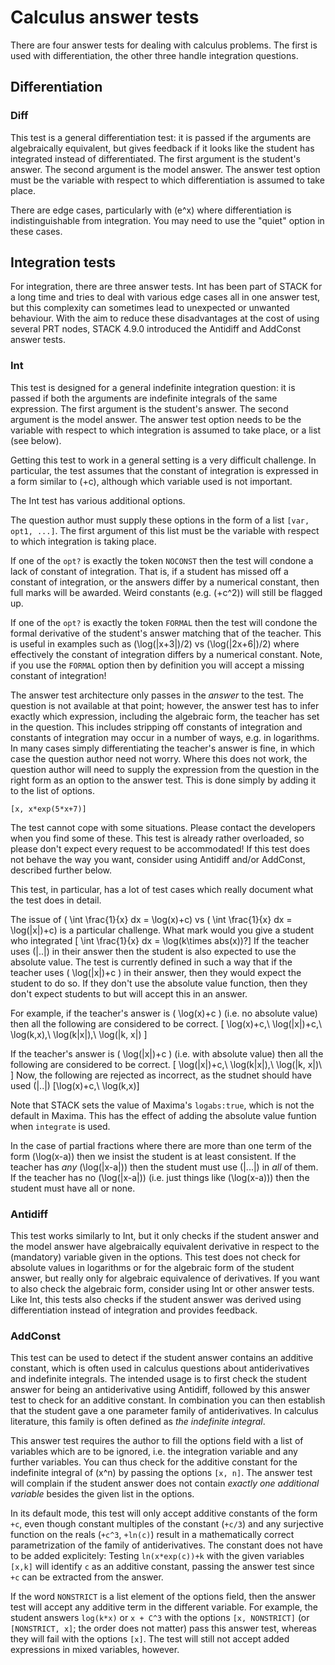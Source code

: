 # Calculus answer tests

There are four answer tests for dealing with calculus problems. The first is used with differentiation, the other three handle integration questions.

## Differentiation ##

### Diff ###

This test is a general differentiation test: it is passed if the arguments are algebraically equivalent, but gives feedback if it looks like the student has integrated instead of differentiated. The first argument is the student's answer. The second argument is the model answer. The answer test option must be the variable with respect to which differentiation is assumed to take place.

There are edge cases, particularly with \(e^x\) where differentiation is indistinguishable from integration.  You may need to use the "quiet" option in these cases.

## Integration tests ##

For integration, there are three answer tests.
Int has been part of STACK for a long time and tries to deal with various edge cases all in one answer test, but this complexity can sometimes lead to unexpected or unwanted behaviour.
With the aim to reduce these disadvantages at the cost of using several PRT nodes, STACK 4.9.0 introduced the Antidiff and AddConst answer tests.

### Int ###

This test is designed for a general indefinite integration question: it is passed if both the arguments are indefinite integrals of the same expression. The first argument is the student's answer.
The second argument is the model answer. The answer test option needs to be the variable with respect to which integration is assumed to take place, or a list (see below).

Getting this test to work in a general setting is a very difficult challenge.
In particular, the test assumes that the constant of integration is expressed in a form similar to \(+c\), although which variable used is not important.

The Int test has various additional options.

The question author must supply these options in the form of a list `[var, opt1, ...]`.  The first argument of this list must be the variable with respect to which integration is taking place.

If one of the `opt?` is exactly the token `NOCONST` then the test will condone a lack of constant of integration.  That is, if a student has missed off a constant of integration, or the answers differ by a numerical constant, then full marks will be awarded.  Weird constants (e.g. \(+c^2\)) will still be flagged up.

If one of the `opt?` is exactly the token `FORMAL` then the test will condone the formal derivative of the student's answer matching that of the teacher.  This is useful in examples such as \(\log(|x+3|)/2\) vs \(\log(|2x+6|)/2\) where effectively the constant of integration differs by a numerical constant.  Note, if you use the `FORMAL` option then by definition you will accept a missing constant of integration!

The answer test architecture only passes in the *answer* to the test.  The question is not available at that point; however, the answer test has to infer exactly which expression, including the algebraic form, the teacher has set in the question. This includes stripping off constants of integration and constants of integration may occur in a number of ways, e.g. in logarithms.
In many cases simply differentiating the teacher's answer is fine, in which case the question author need not worry.  Where this does not work, the question author will need to supply the expression from the question in the right form as an option to the answer test.  This is done simply by adding it to the list of options.

    [x, x*exp(5*x+7)]

The test cannot cope with some situations.  Please contact the developers when you find some of these.  This test is already rather overloaded, so please don't expect every request to be accommodated! If this test does not behave the way you want, consider using Antidiff and/or AddConst, described further below.

This test, in particular, has a lot of test cases which really document what the test does in detail.

The issue of \( \int \frac{1}{x} dx = \log(x)+c\) vs  \( \int \frac{1}{x} dx = \log(|x|)+c\) is a particular challenge. What mark would you give a student who integrated
\[ \int \frac{1}{x} dx = \log(k\times abs(x))?\]
If the teacher uses \(|..|\) in their answer then the student is also expected to use the absolute value.  The test is currently defined in such a way that if the teacher uses \( \log(|x|)+c \) in their answer, then they would expect the student to do so.  If they don't use the absolute value function, then they don't expect students to but will accept this in an  answer.

For example, if the teacher's answer is \( \log(x)+c \) (i.e. no absolute value) then all the following are considered to be correct.
\[ \log(x)+c,\ \log(|x|)+c,\ \log(k\,x),\ \log(k|x|),\ \log(|k, x|) \]

If the teacher's answer is \( \log(|x|)+c \) (i.e. with absolute value) then all the following are considered to be correct.
\[ \log(|x|)+c,\ \log(k|x|),\ \log(|k, x|)\ \]
Now, the following are rejected as incorrect, as the studnet should have used \(|..|\)
\[\log(x)+c,\ \log(k\,x)\]

Note that STACK sets the value of Maxima's `logabs:true`, which is not the default in Maxima.  This has the effect of adding the absolute value funtion when `integrate` is used.

In the case of partial  fractions where there are more than one term of the form \(\log(x-a)\) then
we insist the student is at least consistent.  If the teacher has *any*  \(\log(|x-a|)\) then the student must use \(|...|\) in *all* of them.  If the teacher has no \(\log(|x-a|)\) (i.e. just things like \(\log(x-a)\)) then the
student must have all or none. 

### Antidiff ###

This test works similarly to Int, but it only checks if the student answer and the model answer have algebraically equivalent derivative in respect to the (mandatory) variable given in the options.
This test does not check for absolute values in logarithms or for the algebraic form of the student answer, but really only for algebraic equivalence of derivatives.
If you want to also check the algebraic form, consider using Int or other answer tests.
Like Int, this tests also checks if the student answer was derived using differentiation instead of integration and provides feedback.

### AddConst ###

This test can be used to detect if the student answer contains an additive constant, which is often used in calculus questions about antiderivatives and indefinite integrals.
The intended usage is to first check the student answer for being an antiderivative using Antidiff, followed by this answer test to check for an additive constant.
In combination you can then establish that the student gave a one parameter family of antiderivatives.
In calculus literature, this family is often defined as *the indefinite integral*.

This answer test requires the author to fill the options field with a list of variables which are to be ignored, i.e. the integration variable and any further variables.
You can thus check for the additive constant for the indefinite integral of \(x^n\) by passing the options `[x, n]`.
The answer test will complain if the student answer does not contain *exactly one additional variable* besides the given list in the options.

In its default mode, this test will only accept additive constants of the form `+c`, even though constant multiples of the constant (`+c/3`) and any surjective function on the reals (`+c^3`, `+ln(c)`) result in a mathematically correct parametrization of the family of antiderivatives.
The constant does not have to be added explicitely:
Testing `ln(x*exp(c))+k` with the given variables `[x,k]` will identify `c` as an additive constant, passing the answer test since `+c` can be extracted from the answer.

If the word `NONSTRICT` is a list element of the options field, then the answer test will accept any additive term in the different variable.
For example, the student answers `log(k*x)` or `x + C^3` with the options `[x, NONSTRICT]` (or `[NONSTRICT, x]`; the order does not matter) pass this answer test, whereas they will fail with the options `[x]`.
The test will still not accept added expressions in mixed variables, however.
